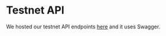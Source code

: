 # Testnet API

We hosted our testnet API endpoints [here](https://api.evmos.dev) and it uses Swagger.